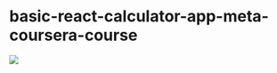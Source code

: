 # basic-react-calculator-app-meta-coursera-course
<img src="https://github.com/vishwjeet-ujgare/basic-react-calculator-app-meta-coursera-course/assets/105901362/7a7e72ea-faf9-4c0f-b7e7-6889f3d04239">

